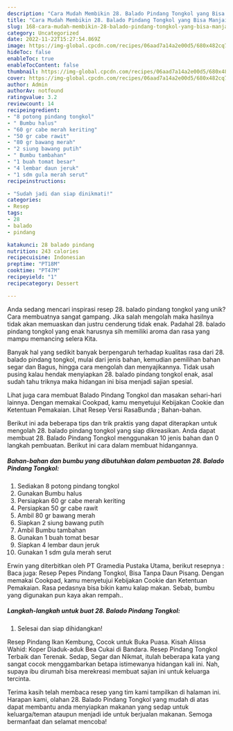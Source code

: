 ```yaml
---
description: "Cara Mudah Membikin 28. Balado Pindang Tongkol yang Bisa Manjain Lidah"
title: "Cara Mudah Membikin 28. Balado Pindang Tongkol yang Bisa Manjain Lidah"
slug: 168-cara-mudah-membikin-28-balado-pindang-tongkol-yang-bisa-manjain-lidah
category: Uncategorized
date: 2022-11-22T15:27:54.869Z
image: https://img-global.cpcdn.com/recipes/06aad7a14a2e00d5/680x482cq70/28-balado-pindang-tongkol-foto-resep-utama.jpg
hideToc: false
enableToc: true
enableTocContent: false
thumbnail: https://img-global.cpcdn.com/recipes/06aad7a14a2e00d5/680x482cq70/28-balado-pindang-tongkol-foto-resep-utama.jpg
cover: https://img-global.cpcdn.com/recipes/06aad7a14a2e00d5/680x482cq70/28-balado-pindang-tongkol-foto-resep-utama.jpg
author: Admin
authorAv: notfound
ratingvalue: 3.2
reviewcount: 14
recipeingredient:
- "8 potong pindang tongkol"
- " Bumbu halus"
- "60 gr cabe merah keriting"
- "50 gr cabe rawit"
- "80 gr bawang merah"
- "2 siung bawang putih"
- " Bumbu tambahan"
- "1 buah tomat besar"
- "4 lembar daun jeruk"
- "1 sdm gula merah serut"
recipeinstructions:

- "Sudah jadi dan siap dinikmati!"
categories:
- Resep
tags:
- 28
- balado
- pindang

katakunci: 28 balado pindang 
nutrition: 243 calories
recipecuisine: Indonesian
preptime: "PT18M"
cooktime: "PT47M"
recipeyield: "1"
recipecategory: Dessert

---
```





Anda sedang mencari inspirasi resep 28. balado pindang tongkol yang unik? Cara membuatnya sangat gampang. Jika salah mengolah maka hasilnya tidak akan memuaskan dan justru cenderung tidak enak. Padahal 28. balado pindang tongkol yang enak harusnya sih memiliki aroma dan rasa yang mampu memancing selera Kita.





Banyak hal yang sedikit banyak berpengaruh terhadap kualitas rasa dari 28. balado pindang tongkol, mulai dari jenis bahan, kemudian pemilihan bahan segar dan Bagus, hingga cara mengolah dan menyajikannya. Tidak usah pusing kalau hendak menyiapkan 28. balado pindang tongkol enak,      asal sudah tahu triknya maka hidangan ini bisa menjadi sajian spesial.














Lihat juga cara membuat Balado Pindang Tongkol dan masakan sehari-hari lainnya. Dengan memakai Cookpad, kamu menyetujui Kebijakan Cookie dan Ketentuan Pemakaian. Lihat Resep Versi RasaBunda ; Bahan-bahan.






Berikut ini ada beberapa tips dan trik praktis yang dapat diterapkan untuk mengolah 28. balado pindang tongkol yang siap dikreasikan. Anda dapat membuat 28. Balado Pindang Tongkol menggunakan 10 jenis bahan dan 0 langkah pembuatan. Berikut ini cara dalam membuat hidangannya.

<!--inarticleads1-->

##### Bahan-bahan dan bumbu yang dibutuhkan dalam pembuatan 28. Balado Pindang Tongkol:

1. Sediakan 8 potong pindang tongkol
1. Gunakan  Bumbu halus
1. Persiapkan 60 gr cabe merah keriting
1. Persiapkan 50 gr cabe rawit
1. Ambil 80 gr bawang merah
1. Siapkan 2 siung bawang putih
1. Ambil  Bumbu tambahan
1. Gunakan 1 buah tomat besar
1. Siapkan 4 lembar daun jeruk
1. Gunakan 1 sdm gula merah serut


Erwin yang diterbitkan oleh PT Gramedia Pustaka Utama, berikut resepnya : Baca juga: Resep Pepes Pindang Tongkol, Bisa Tanpa Daun Pisang. Dengan memakai Cookpad, kamu menyetujui Kebijakan Cookie dan Ketentuan Pemakaian. Rasa pedasnya bisa bikin kamu kalap makan. Sebab, bumbu yang digunakan pun kaya akan rempah.. 

<!--inarticleads2-->

##### Langkah-langkah untuk buat 28. Balado Pindang Tongkol:


1. Selesai dan siap dihidangkan!

Resep Pindang Ikan Kembung, Cocok untuk Buka Puasa. Kisah Alissa Wahid: Koper Diaduk-aduk Bea Cukai di Bandara. Resep Pindang Tongkol Terbaik dan Terenak. Sedap, Segar dan Nikmat, itulah beberapa kata yang sangat cocok menggambarkan betapa istimewanya hidangan kali ini. Nah, supaya ibu dirumah bisa merekreasi membuat sajian ini untuk keluarga tercinta. 

Terima kasih telah membaca resep yang tim kami tampilkan di halaman ini. Harapan kami, olahan 28. Balado Pindang Tongkol yang mudah di atas dapat membantu anda menyiapkan makanan yang sedap untuk keluarga/teman ataupun menjadi ide untuk berjualan makanan. Semoga bermanfaat dan selamat mencoba!
